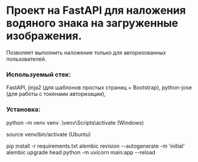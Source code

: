# Проект на FastAPI для наложения водяного знака на загруженные изображения.
Позволяет выполнить наложение только для авторизованных пользователей.

### Используемый стек:
FastAPI,
jinja2 (для шаблонов простых страниц + Bootstrap),
python-jose (для работы с токенами авторизации),

### Установка:
python -m venv venv
.\venv\Scripts\activate  (Windows)

source venv/bin/activate  (Ubuntu)

pip install -r requirements.txt
alembic revision --autogenerate -m 'initial'
alembic upgrade head
python -m uvicorn main:app --reload